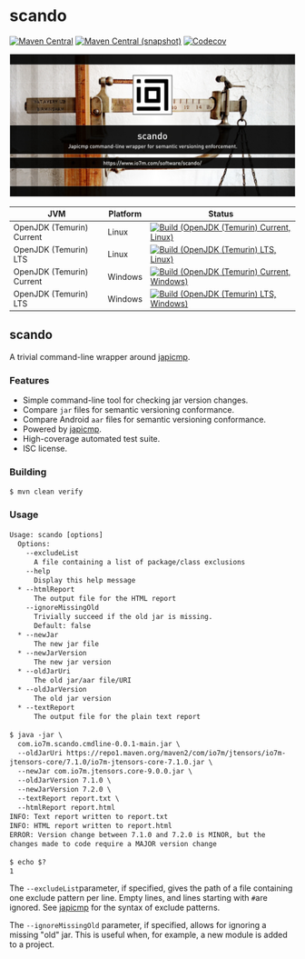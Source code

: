 scando
===

[![Maven Central](https://img.shields.io/maven-central/v/com.io7m.scando/com.io7m.scando.svg?style=flat-square)](http://search.maven.org/#search%7Cga%7C1%7Cg%3A%22com.io7m.scando%22)
[![Maven Central (snapshot)](https://img.shields.io/nexus/s/com.io7m.scando/com.io7m.scando?server=https%3A%2F%2Fs01.oss.sonatype.org&style=flat-square)](https://s01.oss.sonatype.org/content/repositories/snapshots/com/io7m/scando/)
[![Codecov](https://img.shields.io/codecov/c/github/io7m/scando.svg?style=flat-square)](https://codecov.io/gh/io7m/scando)

![com.io7m.scando](./src/site/resources/scando.jpg?raw=true)

| JVM | Platform | Status |
|-----|----------|--------|
| OpenJDK (Temurin) Current | Linux | [![Build (OpenJDK (Temurin) Current, Linux)](https://img.shields.io/github/actions/workflow/status/io7m/scando/main.linux.temurin.current.yml)](https://github.com/io7m/scando/actions?query=workflow%3Amain.linux.temurin.current)|
| OpenJDK (Temurin) LTS | Linux | [![Build (OpenJDK (Temurin) LTS, Linux)](https://img.shields.io/github/actions/workflow/status/io7m/scando/main.linux.temurin.lts.yml)](https://github.com/io7m/scando/actions?query=workflow%3Amain.linux.temurin.lts)|
| OpenJDK (Temurin) Current | Windows | [![Build (OpenJDK (Temurin) Current, Windows)](https://img.shields.io/github/actions/workflow/status/io7m/scando/main.windows.temurin.current.yml)](https://github.com/io7m/scando/actions?query=workflow%3Amain.windows.temurin.current)|
| OpenJDK (Temurin) LTS | Windows | [![Build (OpenJDK (Temurin) LTS, Windows)](https://img.shields.io/github/actions/workflow/status/io7m/scando/main.windows.temurin.lts.yml)](https://github.com/io7m/scando/actions?query=workflow%3Amain.windows.temurin.lts)|

## scando

A trivial command-line wrapper around [japicmp](https://siom79.github.io/japicmp/CliTool.html).

### Features

  * Simple command-line tool for checking jar version changes.
  * Compare `jar` files for semantic versioning conformance.
  * Compare Android `aar` files for semantic versioning conformance.
  * Powered by [japicmp](https://github.com/siom79/japicmp).
  * High-coverage automated test suite.</li>
  * ISC license.

### Building

```
$ mvn clean verify
```

### Usage

```
Usage: scando [options]
  Options:
    --excludeList
      A file containing a list of package/class exclusions
    --help
      Display this help message
  * --htmlReport
      The output file for the HTML report
    --ignoreMissingOld
      Trivially succeed if the old jar is missing.
      Default: false
  * --newJar
      The new jar file
  * --newJarVersion
      The new jar version
  * --oldJarUri
      The old jar/aar file/URI
  * --oldJarVersion
      The old jar version
  * --textReport
      The output file for the plain text report

$ java -jar \
  com.io7m.scando.cmdline-0.0.1-main.jar \
  --oldJarUri https://repo1.maven.org/maven2/com/io7m/jtensors/io7m-jtensors-core/7.1.0/io7m-jtensors-core-7.1.0.jar \
  --newJar com.io7m.jtensors.core-9.0.0.jar \
  --oldJarVersion 7.1.0 \
  --newJarVersion 7.2.0 \
  --textReport report.txt \
  --htmlReport report.html
INFO: Text report written to report.txt
INFO: HTML report written to report.html
ERROR: Version change between 7.1.0 and 7.2.0 is MINOR, but the changes made to code require a MAJOR version change

$ echo $?
1
```

The `--excludeList`parameter, if specified, gives the path of a file containing
one exclude pattern per line. Empty lines, and lines starting with `#`are ignored.
See [japicmp](https://siom79.github.io/japicmp/CliTool.html) for the syntax of
exclude patterns.

The `--ignoreMissingOld` parameter, if specified, allows for ignoring a missing
"old" jar. This is useful when, for example, a new module is added to a project.

